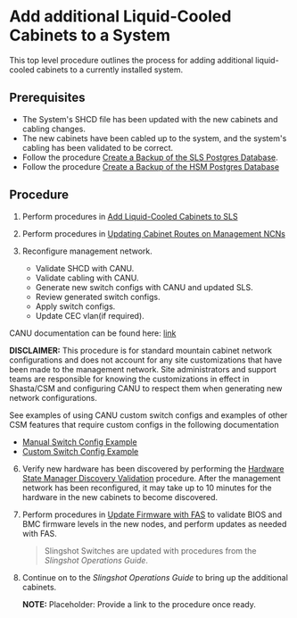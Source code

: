 # Add additional Liquid-Cooled Cabinets to a System

This top level procedure outlines the process for adding additional liquid-cooled cabinets to a currently installed system.

## Prerequisites
- The System's SHCD file has been updated with the new cabinets and cabling changes.
- The new cabinets have been cabled up to the system, and the system's cabling has been validated to be correct.
- Follow the procedure [Create a Backup of the SLS Postgres Database](../system_layout_service/Create_a_Backup_of_the_SLS_Postgres_Database.md).
- Follow the procedure [Create a Backup of the HSM Postgres Database](../hardware_state_manager/Create_a_Backup_of_the_HSM_Postgres_Database.md)

## Procedure
1. Perform procedures in [Add Liquid-Cooled Cabinets to SLS](../system_layout_service/Add_Liquid-Cooled_Cabinets_To_SLS.md)

2. Perform procedures in [Updating Cabinet Routes on Management NCNs](Updating_Cabinet_Routes_on_Management_NCNs.md)

3. Reconfigure management network.
    * Validate SHCD with CANU.
    * Validate cabling with CANU.
    * Generate new switch configs with CANU and updated SLS.
    * Review generated switch configs.
    * Apply switch configs.
    * Update CEC vlan(if required).
    
  CANU documentation can be found here: [link](https://github.com/Cray-HPE/canu/blob/1.6.5/readme.md)
 
  **DISCLAIMER:** This procedure is for standard mountain cabinet network configurations and does not account for any site customizations that have been made to the management network.
  Site administrators and support teams are responsible for knowing the customizations in effect in Shasta/CSM and configuring CANU to respect them when generating new network configurations.

  See examples of using CANU custom switch configs and examples of other CSM features that require custom configs in the following documentation
   * [Manual Switch Config Example](https://github.com/Cray-HPE/docs-csm/blob/421aa9be9910b1b8cf677776951b72c92c3ddc53/operations/network/management_network/manual_switch_config.md)
   * [Custom Switch Config Example](https://github.com/Cray-HPE/canu/blob/7e0cb58b6253b4c02be1bd420a619befab1f33ca/docs/network_configuration_and_upgrade/custom_config.md)

6. Verify new hardware has been discovered by performing the [Hardware State Manager Discovery Validation](../validate_csm_health.md#hms-smd-discovery-validation) procedure.
    After the management network has been reconfigured, it may take up to 10 minutes for the hardware in the new cabinets to become discovered.

7. Perform procedures in [Update Firmware with FAS](../firmware/Update_Firmware_with_FAS.md) to validate BIOS and BMC firmware levels in the new nodes, and perform updates as needed with FAS.
    > Slingshot Switches are updated with procedures from the *Slingshot Operations Guide*.

8. Continue on to the *Slingshot Operations Guide* to bring up the additional cabinets.

    **NOTE:** Placeholder: Provide a link to the procedure once ready.
